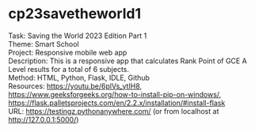 # cp23savetheworld1

Task: Saving the World 2023 Edition Part 1<br>
Theme: Smart School<br>
Project: Responsive mobile web app<br>
Description: This is a responsive app that calculates Rank Point of GCE A Level results for a total of 6 subjects.<br>
Method: HTML, Python, Flask, IDLE, Github<br>
Resources: https://youtu.be/6plVs_ytIH8, https://www.geeksforgeeks.org/how-to-install-pip-on-windows/, https://flask.palletsprojects.com/en/2.2.x/installation/#install-flask<br>
URL: https://testingz.pythonanywhere.com/ (or from localhost at http://127.0.0.1:5000/)
